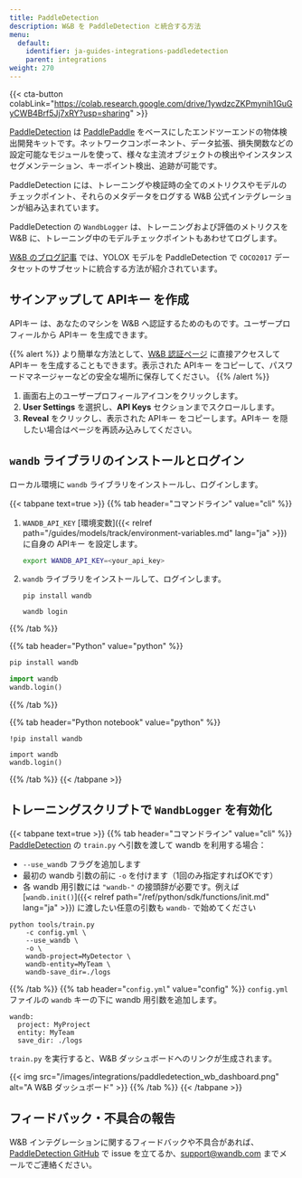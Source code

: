 ```yaml
---
title: PaddleDetection
description: W&B を PaddleDetection と統合する方法
menu:
  default:
    identifier: ja-guides-integrations-paddledetection
    parent: integrations
weight: 270
---
```


{{< cta-button colabLink="https://colab.research.google.com/drive/1ywdzcZKPmynih1GuGyCWB4Brf5Jj7xRY?usp=sharing" >}}

[PaddleDetection](https://github.com/PaddlePaddle/PaddleDetection) は [PaddlePaddle](https://github.com/PaddlePaddle/Paddle) をベースにしたエンドツーエンドの物体検出開発キットです。ネットワークコンポーネント、データ拡張、損失関数などの設定可能なモジュールを使って、様々な主流オブジェクトの検出やインスタンスセグメンテーション、キーポイント検出、追跡が可能です。

PaddleDetection には、トレーニングや検証時の全てのメトリクスやモデルのチェックポイント、それらのメタデータをログする W&B 公式インテグレーションが組み込まれています。

PaddleDetection の `WandbLogger` は、トレーニングおよび評価のメトリクスを W&B に、トレーニング中のモデルチェックポイントもあわせてログします。

[W&B のブログ記事](https://wandb.ai/manan-goel/PaddleDetectionYOLOX/reports/Object-Detection-with-PaddleDetection-and-W-B--VmlldzoyMDU4MjY0) では、YOLOX モデルを PaddleDetection で `COCO2017` データセットのサブセットに統合する方法が紹介されています。

## サインアップして APIキー を作成

APIキー は、あなたのマシンを W&B へ認証するためのものです。ユーザープロフィールから APIキー を生成できます。

{{% alert %}}
より簡単な方法として、[W&B 認証ページ](https://wandb.ai/authorize) に直接アクセスして APIキー を生成することもできます。表示された APIキー をコピーして、パスワードマネージャーなどの安全な場所に保存してください。
{{% /alert %}}

1. 画面右上のユーザープロフィールアイコンをクリックします。
1. **User Settings** を選択し、**API Keys** セクションまでスクロールします。
1. **Reveal** をクリックし、表示された APIキー をコピーします。APIキー を隠したい場合はページを再読み込みしてください。

## `wandb` ライブラリのインストールとログイン

ローカル環境に `wandb` ライブラリをインストールし、ログインします。

{{< tabpane text=true >}}
{{% tab header="コマンドライン" value="cli" %}}

1. `WANDB_API_KEY` [環境変数]({{< relref path="/guides/models/track/environment-variables.md" lang="ja" >}}) に自身の APIキー を設定します。

    ```bash
    export WANDB_API_KEY=<your_api_key>
    ```

1. `wandb` ライブラリをインストールして、ログインします。



    ```shell
    pip install wandb

    wandb login
    ```

{{% /tab %}}

{{% tab header="Python" value="python" %}}

```bash
pip install wandb
```
```python
import wandb
wandb.login()
```

{{% /tab %}}

{{% tab header="Python notebook" value="python" %}}

```notebook
!pip install wandb

import wandb
wandb.login()
```

{{% /tab %}}
{{< /tabpane >}}

## トレーニングスクリプトで `WandbLogger` を有効化

{{< tabpane text=true >}}
{{% tab header="コマンドライン" value="cli" %}}
[PaddleDetection](https://github.com/PaddlePaddle/PaddleDetection/) の `train.py` へ引数を渡して wandb を利用する場合：

* `--use_wandb` フラグを追加します
* 最初の wandb 引数の前に `-o` を付けます（1回のみ指定すればOKです）
* 各 wandb 用引数には `"wandb-"` の接頭辞が必要です。例えば [`wandb.init()`]({{< relref path="/ref/python/sdk/functions/init.md" lang="ja" >}}) に渡したい任意の引数も `wandb-` で始めてください

```shell
python tools/train.py 
    -c config.yml \ 
    --use_wandb \
    -o \ 
    wandb-project=MyDetector \
    wandb-entity=MyTeam \
    wandb-save_dir=./logs
```
{{% /tab %}}
{{% tab header="`config.yml`" value="config" %}}
`config.yml` ファイルの `wandb` キーの下に wandb 用引数を追加します。

```
wandb:
  project: MyProject
  entity: MyTeam
  save_dir: ./logs
```

`train.py` を実行すると、W&B ダッシュボードへのリンクが生成されます。

{{< img src="/images/integrations/paddledetection_wb_dashboard.png" alt="A W&B ダッシュボード" >}}
{{% /tab %}}
{{< /tabpane >}}

## フィードバック・不具合の報告

W&B インテグレーションに関するフィードバックや不具合があれば、[PaddleDetection GitHub](https://github.com/PaddlePaddle/PaddleDetection) で issue を立てるか、<a href="mailto:support@wandb.com">support@wandb.com</a> までメールでご連絡ください。
